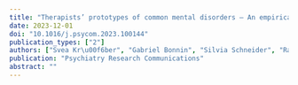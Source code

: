 ```yaml
---
title: "Therapists’ prototypes of common mental disorders – An empirical identification"
date: 2023-12-01
doi: "10.1016/j.psycom.2023.100144"
publication_types: ["2"]
authors: ["Svea Kr\u00f6ber", "Gabriel Bonnin", "Silvia Schneider", "Raphael Merz", "Gerrit Hirschfeld", "Katrin H\u00f6tzel", "Merle Lewer", "Ruth von Brachel"]
publication: "Psychiatry Research Communications"
abstract: ""
---
```

